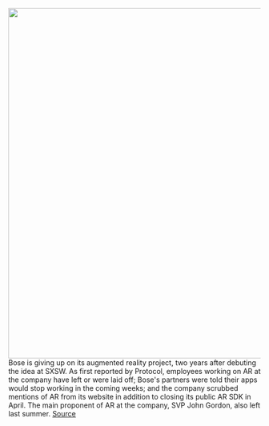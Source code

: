 <img src='https://cdn.vox-cdn.com/thumbor/M5kBPPQJaNHH0qrxZawzbu6dArQ=/0x0:3000x3000/1200x800/filters:focal(1170x1428:1650x1908)/cdn.vox-cdn.com/uploads/chorus_image/image/66943116/Bose_Frames_1965_7.0.jpg' width='700px' /><br/>
Bose is giving up on its augmented reality project, two years after debuting the idea at SXSW. As first reported by Protocol, employees working on AR at the company have left or were laid off; Bose's partners were told their apps would stop working in the coming weeks; and the company scrubbed mentions of AR from its website in addition to closing its public AR SDK in April. The main proponent of AR at the company, SVP John Gordon, also left last summer.
<a href='https://www.theverge.com/2020/6/16/21293372/bose-augmented-reality-frames-glasses-over'> Source <a/>